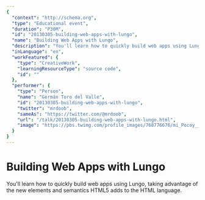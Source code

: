 ```yaml
---
{
  "context": "http://schema.org",
  "type": "Educational event",
  "duration": "P30M",
  "id": "20130305-building-web-apps-with-lungo",
  "name": "Building Web Apps with Lungo",
  "description": "You'll learn how to quickly build web apps using Lungo, taking advantage of the new elements and semantics HTML5 adds to the HTML language.",
  "inLanguage": "en",
  "workFeatured": {
    "type": "CreativeWork",
    "learningResourceType": "source code",
    "id": ""
  },
  "performer": {
    "type": "Person",
    "name": "Germán Toro del Valle",
    "id": "20130305-building-web-apps-with-lungo",
    "twitter": "mrdoob",
    "sameAs": "https://twitter.com/@mrdoob",
    "url": "/talk/20130305-building-web-apps-with-lungo.html",
    "image": "https://pbs.twimg.com/profile_images/768776676/mi_Pocoy__Messenger.jpg"
  }
}
---
```

# Building Web Apps with Lungo

You'll learn how to quickly build web apps using Lungo, taking advantage of the new elements and semantics HTML5 adds to the HTML language.